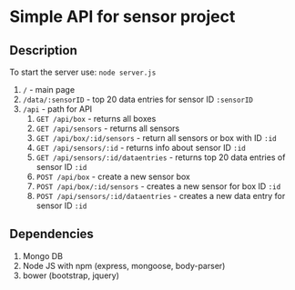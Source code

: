 # Simple API for sensor project

## Description
To start the server use: `node server.js`

1. `/` - main page
2. `/data/:sensorID` - top 20 data entries for sensor ID `:sensorID`
3. `/api` - path for API
	1. `GET /api/box` - returns all boxes
	2. `GET /api/sensors` - returns all sensors
	3. `GET /api/box/:id/sensors` - return all sensors or box with ID `:id`
	4. `GET /api/sensors/:id` - returns info about sensor ID `:id`
	5. `GET /api/sensors/:id/dataentries` - returns top 20 data entries of sensor ID `:id`
	6. `POST /api/box` - create a new sensor box
	7. `POST /api/box/:id/sensors` - creates a new sensor for box ID `:id`
	8. `POST /api/sensors/:id/dataentries` - creates a new data entry for sensor ID `:id`

## Dependencies
1. Mongo DB
2. Node JS with npm (express, mongoose, body-parser)
3. bower (bootstrap, jquery)
